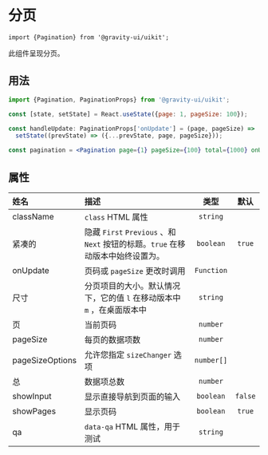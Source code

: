 <!--GITHUB_BLOCK-->

# 分页

<!--/GITHUB_BLOCK-->

```tsx
import {Pagination} from '@gravity-ui/uikit';
```

此组件呈现分页。

## 用法

```jsx
import {Pagination, PaginationProps} from '@gravity-ui/uikit';

const [state, setState] = React.useState({page: 1, pageSize: 100});

const handleUpdate: PaginationProps['onUpdate'] = (page, pageSize) =>
  setState((prevState) => ({...prevState, page, pageSize}));

const pagination = <Pagination page={1} pageSize={100} total={1000} onUpdate={handleUpdate} />;
```

## 属性

| 姓名            | 描述                                                                            |    类型    |  默认   |
| :-------------- | :------------------------------------------------------------------------------ | :--------: | :-----: |
| className       | `class` HTML 属性                                                               |  `string`  |         |
| 紧凑的          | 隐藏 `First` `Previous` 、和 `Next` 按钮的标题。`true` 在移动版本中始终设置为。 | `boolean`  | `true`  |
| onUpdate        | 页码或 `pageSize` 更改时调用                                                    | `Function` |         |
| 尺寸            | 分页项目的大小。默认情况下，它的值 `l` 在移动版本中 `m` ，在桌面版本中          |  `string`  |         |
| 页              | 当前页码                                                                        |  `number`  |         |
| pageSize        | 每页的数据项数                                                                  |  `number`  |         |
| pageSizeOptions | 允许您指定 `sizeChanger` 选项                                                   | `number[]` |         |
| 总              | 数据项总数                                                                      |  `number`  |         |
| showInput       | 显示直接导航到页面的输入                                                        | `boolean`  | `false` |
| showPages       | 显示页码                                                                        | `boolean`  | `true`  |
| qa              | `data-qa` HTML 属性，用于测试                                                   |  `string`  |         |
